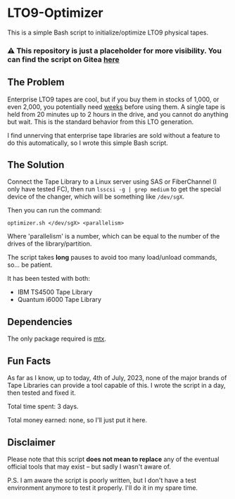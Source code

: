 # LTO9-Optimizer

This is a simple Bash script to initialize/optimize LTO9 physical tapes.

### ⚠️ This repository is just a placeholder for more visibility. You can find the script on Gitea [here](https://gitea.it/scaglio/LTO9-Optimizer)

## The Problem

Enterprise LTO9 tapes are cool, but if you buy them in stocks of 1,000, or even 2,000, you potentially need [weeks](https://www.ibm.com/docs/en/ts4500-tape-library?topic=drives-media-optimization) before using them.
A single tape is held from 20 minutes up to 2 hours in the drive, and you cannot do anything but wait.
This is the standard behavior from this LTO generation.

I find unnerving that enterprise tape libraries are sold without a feature to do this automatically, so I wrote this simple Bash script.

## The Solution

Connect the Tape Library to a Linux server using SAS or FiberChannel (I only have tested FC), then run `lsscsi -g | grep medium` to get the special device of the changer, which will be something like `/dev/sgX`.

Then you can run the command:

`optimizer.sh </dev/sgX> <parallelism>`

Where 'parallelism' is a number, which can be equal to the number of the drives of the library/partition.

The script takes **long** pauses to avoid too many load/unload commands, so... be patient.

It has been tested with both:
- IBM TS4500 Tape Library
- Quantum i6000 Tape Library

## Dependencies

The only package required is [mtx](https://linux.die.net/man/1/mtx).

## Fun Facts

As far as I know, up to today, 4th of July, 2023, none of the major brands of Tape Libraries can provide a tool capable of this.
I wrote the script in a day, then tested and fixed it.

Total time spent: 3 days.

Total money earned: none, so I'll just put it here.

## Disclaimer

Please note that this script **does not mean to replace** any of the eventual official tools that may exist – but sadly I wasn't aware of.

P.S. I am aware the script is poorly written, but I don't have a test environment anymore to test it properly. I'll do it in my spare time.
